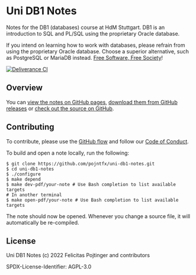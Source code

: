 # Uni DB1 Notes

Notes for the DB1 (databases) course at HdM Stuttgart. DB1 is an introduction to SQL and PL/SQL using the proprietary Oracle database.

If you intend on learning how to work with databases, please refrain from using the proprietary Oracle database. Choose a superior alternative, such as PostgreSQL or MariaDB instead. [Free Software, Free Society](https://www.fsf.org/about/what-is-free-software)!

[![Deliverance CI](https://github.com/pojntfx/uni-db1-notes/actions/workflows/deliverance.yaml/badge.svg)](https://github.com/pojntfx/uni-db1-notes/actions/workflows/deliverance.yaml)

## Overview

You can [view the notes on GitHub pages](https://pojntfx.github.io/uni-db1-notes/), [download them from GitHub releases](https://github.com/pojntfx/uni-db1-notes/releases/latest) or [check out the source on GitHub](https://github.com/pojntfx/uni-db1-notes).

## Contributing

To contribute, please use the [GitHub flow](https://guides.github.com/introduction/flow/) and follow our [Code of Conduct](./CODE_OF_CONDUCT.md).

To build and open a note locally, run the following:

```shell
$ git clone https://github.com/pojntfx/uni-db1-notes.git
$ cd uni-db1-notes
$ ./configure
$ make depend
$ make dev-pdf/your-note # Use Bash completion to list available targets
# In another terminal
$ make open-pdf/your-note # Use Bash completion to list available targets
```

The note should now be opened. Whenever you change a source file, it will automatically be re-compiled.

## License

Uni DB1 Notes (c) 2022 Felicitas Pojtinger and contributors

SPDX-License-Identifier: AGPL-3.0
